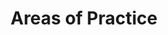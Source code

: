 ---
layout: child_layout/areas_of_practice_item_item
title: Areas of Practice
permalink: /areas-of-practice/areas-of-practice-item/areas-of-practice-item/
hero_image: /assets/img/content/hero/hero-1-placeholder.png
hero_options:
hero_caption_align: left
breadcrumbs: true
locational: true
---